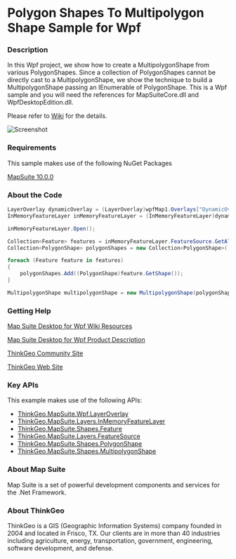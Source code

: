 # Polygon Shapes To Multipolygon Shape Sample for Wpf

### Description

In this Wpf project, we show how to create a MultipolygonShape from various PolygonShapes. Since a collection of PolygonShapes cannot be directly cast to a MultipolygonShape, we show the technique to build a MultipolygonShape passing an IEnumerable of PolygonShape. This is a Wpf sample and you will need the references for MapSuiteCore.dll and WpfDesktopEdition.dll.

Please refer to [Wiki](http://wiki.thinkgeo.com/wiki/map_suite_desktop_for_wpf) for the details.

![Screenshot](https://gitlab.com/thinkgeo/public/thinkgeo-desktop-maps/-/raw/support/v10/samples/wpf/PolygonShapesToMultipolygonShape/Screenshot.gif)

### Requirements

This sample makes use of the following NuGet Packages

[MapSuite 10.0.0](https://www.nuget.org/packages?q=ThinkGeo)

### About the Code
```csharp
LayerOverlay dynamicOverlay = (LayerOverlay)wpfMap1.Overlays["DynamicOverlay"];
InMemoryFeatureLayer inMemoryFeatureLayer = (InMemoryFeatureLayer)dynamicOverlay.Layers["Polygons"];

inMemoryFeatureLayer.Open();

Collection<Feature> features = inMemoryFeatureLayer.FeatureSource.GetAllFeatures(ReturningColumnsType.NoColumns);
Collection<PolygonShape> polygonShapes = new Collection<PolygonShape>();

foreach (Feature feature in features)
{
    polygonShapes.Add((PolygonShape)feature.GetShape());
}

MultipolygonShape multipolygonShape = new MultipolygonShape(polygonShapes);
```
### Getting Help

[Map Suite Desktop for Wpf Wiki Resources](http://wiki.thinkgeo.com/wiki/map_suite_desktop_for_wpf)

[Map Suite Desktop for Wpf Product Description](https://thinkgeo.com/ui-controls#desktop-platforms)

[ThinkGeo Community Site](http://community.thinkgeo.com/)

[ThinkGeo Web Site](http://www.thinkgeo.com)

### Key APIs
This example makes use of the following APIs:

- [ThinkGeo.MapSuite.Wpf.LayerOverlay](http://wiki.thinkgeo.com/wiki/api/thinkgeo.mapsuite.wpf.layeroverlay)
- [ThinkGeo.MapSuite.Layers.InMemoryFeatureLayer](http://wiki.thinkgeo.com/wiki/api/thinkgeo.mapsuite.layers.inmemoryfeaturelayer)
- [ThinkGeo.MapSuite.Shapes.Feature](http://wiki.thinkgeo.com/wiki/api/thinkgeo.mapsuite.shapes.feature)
- [ThinkGeo.MapSuite.Layers.FeatureSource](http://wiki.thinkgeo.com/wiki/api/thinkgeo.mapsuite.layers.featuresource)
- [ThinkGeo.MapSuite.Shapes.PolygonShape](http://wiki.thinkgeo.com/wiki/api/thinkgeo.mapsuite.shapes.polygonshape)
- [ThinkGeo.MapSuite.Shapes.MultipolygonShape](http://wiki.thinkgeo.com/wiki/api/thinkgeo.mapsuite.shapes.multipolygonshape)

### About Map Suite
Map Suite is a set of powerful development components and services for the .Net Framework.

### About ThinkGeo
ThinkGeo is a GIS (Geographic Information Systems) company founded in 2004 and located in Frisco, TX. Our clients are in more than 40 industries including agriculture, energy, transportation, government, engineering, software development, and defense.
